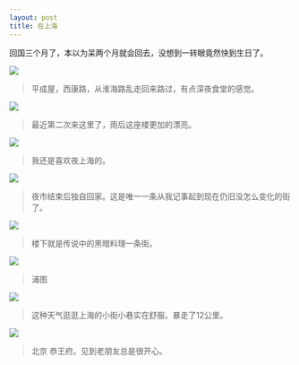```yaml
---
layout: post
title: 在上海
---
```


回国三个月了，本以为呆两个月就会回去，没想到一转眼竟然快到生日了。

[![](https://c1.staticflickr.com/1/382/18805753194_10f485f3fb_c.jpg)](https://www.flickr.com/photos/ztpala/18805753194)

> 平成屋，西康路，从淮海路乱走回来路过，有点深夜食堂的感觉。

[![](https://c4.staticflickr.com/4/3703/19383389515_dbe623fbb7_c.jpg)](https://www.flickr.com/photos/ztpala/19383389515)

> 最近第二次来这里了，雨后这座楼更加的漂亮。

[![](https://c1.staticflickr.com/1/391/18762365963_394a2fe2b7_c.jpg)](https://www.flickr.com/photos/ztpala/18762365963)

> 我还是喜欢夜上海的。

[![](https://c1.staticflickr.com/1/305/19196816419_2a2cd6ea96_c.jpg)](https://www.flickr.com/photos/ztpala/19196816419)

> 夜市结束后独自回家。这是唯一一条从我记事起到现在仍旧没怎么变化的街了。

[![](https://c5.staticflickr.com/1/474/19357165236_a04db19722_c.jpg)](https://www.flickr.com/photos/ztpala/19357165236)

> 楼下就是传说中的黑暗料理一条街。

[![](https://c1.staticflickr.com/1/435/19383041745_b836668389_c.jpg)](https://www.flickr.com/photos/ztpala/19383041745)

> 浦图

[![](https://c1.staticflickr.com/1/497/19195470668_38e59ac34e_c.jpg)](https://www.flickr.com/photos/ztpala/19195470668)

> 这种天气逛逛上海的小街小巷实在舒服。暴走了12公里。

[![](https://c1.staticflickr.com/1/320/19197558289_f6c6843b8b_c.jpg)](https://www.flickr.com/photos/ztpala/19197558289)

> 北京 恭王府。见到老朋友总是很开心。

